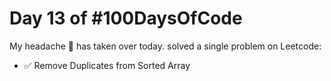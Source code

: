 # Day 13 of #100DaysOfCode 

My headache 🤯 has taken over today. solved a single problem on Leetcode:

* ✅ Remove Duplicates from Sorted Array
